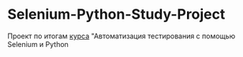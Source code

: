 # Selenium-Python-Study-Project
Проект по итогам [курса](https://stepik.org/course/575/syllabus) "Автоматизация тестирования с помощью Selenium и Python